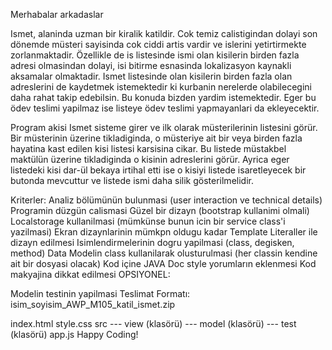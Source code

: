 Merhabalar arkadaslar

Ismet, alaninda uzman bir kiralik katildir. Cok temiz calistigindan dolayi son dönemde müsteri sayisinda cok ciddi artis vardir ve islerini yetirtirmekte zorlanmaktadir. Özellikle de is listesinde ismi olan kisilerin birden fazla adresi olmasindan dolayi, isi bitirme esnasinda lokalizasyon kaynakli aksamalar olmaktadir. Ismet listesinde olan kisilerin birden fazla olan adreslerini de kaydetmek istemektedir ki kurbanin nerelerde olabilecegini daha rahat takip edebilsin. Bu konuda bizden yardim istemektedir. Eger bu ödev teslimi yapilmaz ise listeye ödev teslimi yapmayanlari da ekleyecektir.

Program akisi
Ismet sisteme girer ve ilk olarak müsterilerinin listesini görür. Bir müsterinin üzerine tikladiginda, o müsteriye ait bir veya birden fazla hayatina kast edilen kisi listesi karsisina cikar. Bu listede müstakbel maktülün üzerine tikladiginda o kisinin adreslerini görür. Ayrica eger listedeki kisi dar-ül bekaya irtihal etti ise o kisiyi listede isaretleyecek bir butonda mevcuttur ve listede ismi daha silik gösterilmelidir.

Kriterler:
Analiz bölümünün bulunmasi (user interaction ve technical details)
Programin düzgün calismasi
Güzel bir dizayn (bootstrap kullanimi olmali)
Localstorage kullanilmasi (mümkünse bunun icin bir service class'i yazilmasi)
Ekran dizaynlarinin mümkpn oldugu kadar Template Literaller ile dizayn edilmesi
Isimlendirmelerinin dogru yapilmasi (class, degisken, method)
Data Modelin class kullanilarak olusturulmasi (her classin kendine ait bir dosyasi olacak)
Kod içine JAVA Doc style yorumların eklenmesi
Kod makyajina dikkat edilmesi
OPSIYONEL:

Modelin testinin yapilmasi
Teslimat Formatı:
isim_soyisim_AWP_M105_katil_ismet.zip

index.html
style.css
src --- view (klasörü) --- model (klasörü) --- test (klasörü)
app.js
Happy Coding!
